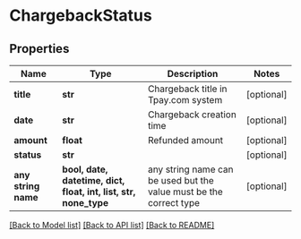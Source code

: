 # ChargebackStatus


## Properties
Name | Type | Description | Notes
------------ | ------------- | ------------- | -------------
**title** | **str** | Chargeback title in Tpay.com system | [optional] 
**date** | **str** | Chargeback creation time | [optional] 
**amount** | **float** | Refunded amount | [optional] 
**status** | **str** |  | [optional] 
**any string name** | **bool, date, datetime, dict, float, int, list, str, none_type** | any string name can be used but the value must be the correct type | [optional]

[[Back to Model list]](../README.md#documentation-for-models) [[Back to API list]](../README.md#documentation-for-api-endpoints) [[Back to README]](../README.md)


